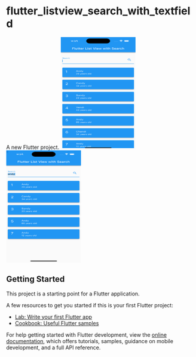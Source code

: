 # flutter_listview_search_with_textfield

A new Flutter project.
<img src ="https://github.com/aoffahad/flutter_listview_search_with_textfield/blob/main/Output/Output1.png" width="200" height ="300" alt="Output"/>
<img src ="https://github.com/aoffahad/flutter_listview_search_with_textfield/blob/main/Output/Output2.png" width="200" height ="300" alt="Output"/>

## Getting Started

This project is a starting point for a Flutter application.

A few resources to get you started if this is your first Flutter project:

- [Lab: Write your first Flutter app](https://docs.flutter.dev/get-started/codelab)
- [Cookbook: Useful Flutter samples](https://docs.flutter.dev/cookbook)

For help getting started with Flutter development, view the
[online documentation](https://docs.flutter.dev/), which offers tutorials,
samples, guidance on mobile development, and a full API reference.
